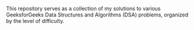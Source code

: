 
This repository serves as a collection of my solutions to various GeeksforGeeks Data Structures and Algorithms (DSA) problems, organized by the level of difficulty.
